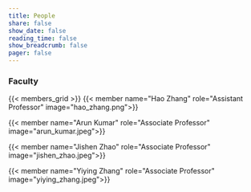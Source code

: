 ```yaml
---
title: People
share: false
show_date: false
reading_time: false
show_breadcrumb: false
pager: false
---
```


### Faculty

{{< members_grid >}}
{{< member name="Hao Zhang" role="Assistant Professor" image="hao_zhang.png">}}

{{< member name="Arun Kumar" role="Associate Professor" image="arun_kumar.jpeg">}}

{{< member name="Jishen Zhao" role="Associate Professor" image="jishen_zhao.jpeg">}}

{{< member name="Yiying Zhang" role="Associate Professor" image="yiying_zhang.jpeg">}}